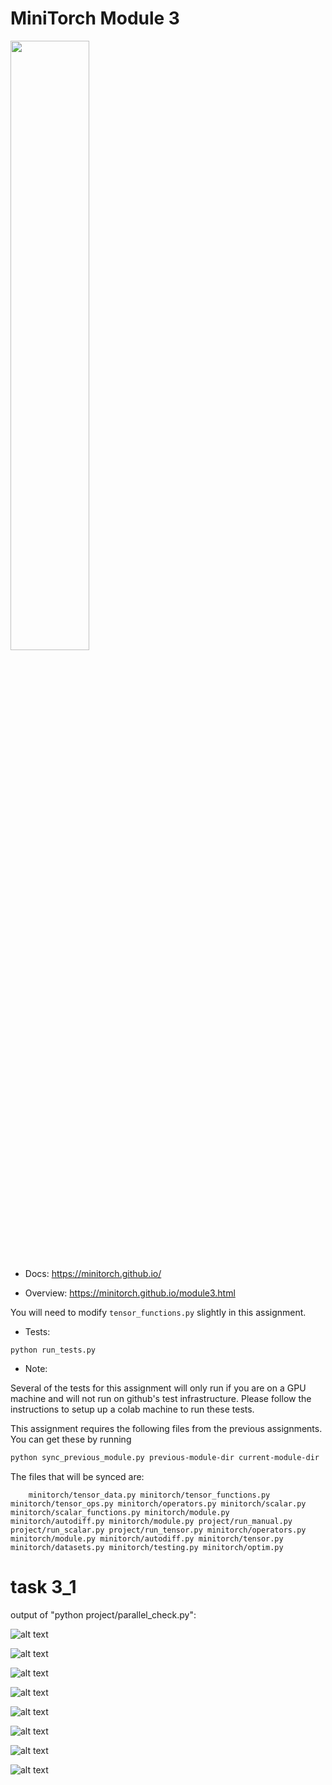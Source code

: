 # MiniTorch Module 3

<img src="https://minitorch.github.io/minitorch.svg" width="50%">

* Docs: https://minitorch.github.io/

* Overview: https://minitorch.github.io/module3.html


You will need to modify `tensor_functions.py` slightly in this assignment.

* Tests:

```
python run_tests.py
```

* Note:

Several of the tests for this assignment will only run if you are on a GPU machine and will not
run on github's test infrastructure. Please follow the instructions to setup up a colab machine
to run these tests.

This assignment requires the following files from the previous assignments. You can get these by running

```bash
python sync_previous_module.py previous-module-dir current-module-dir
```

The files that will be synced are:

        minitorch/tensor_data.py minitorch/tensor_functions.py minitorch/tensor_ops.py minitorch/operators.py minitorch/scalar.py minitorch/scalar_functions.py minitorch/module.py minitorch/autodiff.py minitorch/module.py project/run_manual.py project/run_scalar.py project/run_tensor.py minitorch/operators.py minitorch/module.py minitorch/autodiff.py minitorch/tensor.py minitorch/datasets.py minitorch/testing.py minitorch/optim.py

# task 3_1
output of "python project/parallel_check.py":

![alt text](<Screen Shot 2024-11-18 at 4.46.28 PM.png>)

![alt text](<Screen Shot 2024-11-18 at 4.46.47 PM.png>)

![alt text](<Screen Shot 2024-11-18 at 4.47.53 PM.png>)

![alt text](<Screen Shot 2024-11-18 at 4.48.11 PM.png>)

![alt text](<Screen Shot 2024-11-18 at 4.48.22 PM.png>)

![alt text](<Screen Shot 2024-11-18 at 4.48.33 PM.png>)

![alt text](<Screen Shot 2024-11-18 at 4.48.46 PM.png>)

![alt text](<Screen Shot 2024-11-18 at 4.48.55 PM.png>)

